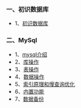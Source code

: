 ### 一、初识数据库
+ 1、[初识数据库](https://github.com/FU-9/FU-9/blob/master/%E6%95%B0%E6%8D%AE%E5%BA%93%E7%B3%BB%E5%88%97/%E5%88%9D%E8%AF%86%E6%95%B0%E6%8D%AE%E5%BA%93/1.md)

### 二、MySql
+ 1、[mysql介绍](https://github.com/FU-9/FU-9/blob/master/%E6%95%B0%E6%8D%AE%E5%BA%93%E7%B3%BB%E5%88%97/MySQL/MySQL%E4%BB%8B%E7%BB%8D.md)
+ 2、[库操作](https://github.com/FU-9/FU-9/blob/master/%E6%95%B0%E6%8D%AE%E5%BA%93%E7%B3%BB%E5%88%97/MySQL/%E5%BA%93%E6%93%8D%E4%BD%9C.md)
+ 3、[表操作](https://github.com/FU-9/FU-9/blob/master/%E6%95%B0%E6%8D%AE%E5%BA%93%E7%B3%BB%E5%88%97/MySQL/%E8%A1%A8%E6%93%8D%E4%BD%9C.md)
+ 4、[数据操作]()
+ 5、[索引原理和慢查询优化]()
+ 6、[内置功能]()
+ 7、[数据备份]()
